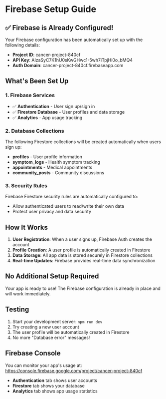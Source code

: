 # Firebase Setup Guide

## ✅ Firebase is Already Configured!

Your Firebase configuration has been automatically set up with the following details:

- **Project ID**: cancer-project-840cf
- **API Key**: AIzaSyC7K1hU0sKwGHwc1-5wh7iTpjHi0o_bMQ4
- **Auth Domain**: cancer-project-840cf.firebaseapp.com

## What's Been Set Up

### 1. Firebase Services
- ✅ **Authentication** - User sign up/sign in
- ✅ **Firestore Database** - User profiles and data storage
- ✅ **Analytics** - App usage tracking

### 2. Database Collections
The following Firestore collections will be created automatically when users sign up:

- **profiles** - User profile information
- **symptom_logs** - Health symptom tracking
- **appointments** - Medical appointments
- **community_posts** - Community discussions

### 3. Security Rules
Firebase Firestore security rules are automatically configured to:
- Allow authenticated users to read/write their own data
- Protect user privacy and data security

## How It Works

1. **User Registration**: When a user signs up, Firebase Auth creates the account
2. **Profile Creation**: A user profile is automatically created in Firestore
3. **Data Storage**: All app data is stored securely in Firestore collections
4. **Real-time Updates**: Firebase provides real-time data synchronization

## No Additional Setup Required

Your app is ready to use! The Firebase configuration is already in place and will work immediately.

## Testing

1. Start your development server: `npm run dev`
2. Try creating a new user account
3. The user profile will be automatically created in Firestore
4. No more "Database error" messages!

## Firebase Console

You can monitor your app's usage at:
https://console.firebase.google.com/project/cancer-project-840cf

- **Authentication** tab shows user accounts
- **Firestore** tab shows your database
- **Analytics** tab shows app usage statistics
